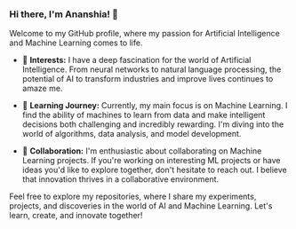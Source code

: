 ### Hi there, I'm Ananshia! 👋

Welcome to my GitHub profile, where my passion for Artificial Intelligence and Machine Learning comes to life.

- 👀 **Interests:** I have a deep fascination for the world of Artificial Intelligence. From neural networks to natural language processing, the potential of AI to transform industries and improve lives continues to amaze me.

- 🌱 **Learning Journey:** Currently, my main focus is on Machine Learning. I find the ability of machines to learn from data and make intelligent decisions both challenging and incredibly rewarding. I'm diving into the world of algorithms, data analysis, and model development.

- 💞️ **Collaboration:** I'm enthusiastic about collaborating on Machine Learning projects. If you're working on interesting ML projects or have ideas you'd like to explore together, don't hesitate to reach out. I believe that innovation thrives in a collaborative environment.


Feel free to explore my repositories, where I share my experiments, projects, and discoveries in the world of AI and Machine Learning. Let's learn, create, and innovate together!




